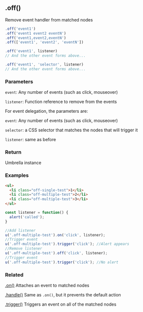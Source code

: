 ## .off()

Remove event handler from matched nodes

```js
.off('event1')
.off('event1 event2 eventN')
.off('event1,event2,eventN')
.off(['event1', 'event2', 'eventN'])

.off('event1', listener)
// And the other event forms above...

.off('event1', 'selector', listener)
// And the other event forms above...
```


### Parameters

`event`:
  Any number of events (such as click, mouseover)

`listener`:
  Function reference to remove from the events

For event delegation, the parameters are:

`event`:
  Any number of events (such as click, mouseover)

`selector`: a CSS selector that matches the nodes that will trigger it

`listener`: same as before


### Return

Umbrella instance



### Examples

```html
<ul>
  <li class="off-single-test">1</li>
  <li class="off-multiple-test">2</li>
  <li class="off-multiple-test">3</li>
</ul>
```

```js
const listener = function() {
  alert('called');
}

//Add listener
u('.off-multiple-test').on('click', listener);
//Trigger event
u('.off-multiple-test').trigger('click'); //Alert appears
//Remove listener
u('.off-multiple-test').off('click', listener);
//Trigger event
u('.off-multiple-test').trigger('click'); //No alert
```

### Related

[.on()](#on) Attaches an event to matched nodes

[.handle()](#handle) Same as `.on()`, but it prevents the default action

[.trigger()](#trigger) Triggers an event on all of the matched nodes
